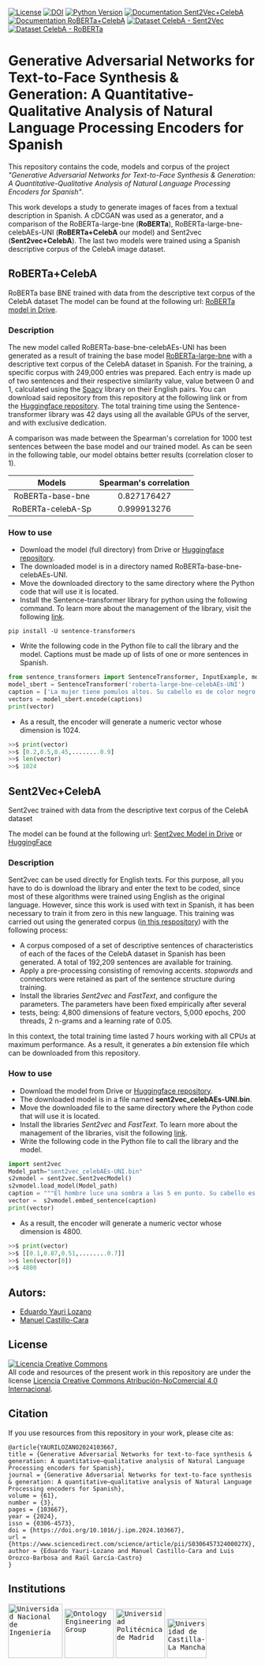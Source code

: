 [![License](https://img.shields.io/badge/license-CC%20BY--NC%204.0-blue)](https://creativecommons.org/licenses/by-nc/4.0/)
[![DOI](https://zenodo.org/badge/DOI/10.5281/zenodo.7791805.svg)](https://doi.org/10.5281/zenodo.7791805)
[![Python Version](https://img.shields.io/badge/Python-3.7%20%7C%203.8%20%7C%203.9%20%7C%203.10%20%7C%203.11-blue)](https://pypi.python.org/pypi/)
[![Documentation Sent2Vec+CelebA](https://img.shields.io/badge/Documentation-Sent2vec%2BCelebA-blue)](https://huggingface.co/oeg/Sent2vec_CelebA_Sp)
[![Documentation RoBERTa+CelebA](https://img.shields.io/badge/Documentation-RoBERTa%2BCelebA-blue)](https://huggingface.co/oeg/RoBERTa-CelebA-Sp)
[![Dataset CelebA - Sent2Vec](https://img.shields.io/badge/Dataset-CelebA%20--%20Sent2Vec-blue)](https://huggingface.co/datasets/oeg/CelebA_Sent2Vect_Sp)
[![Dataset CelebA - RoBERTa](https://img.shields.io/badge/Dataset-CelebA%20--%20RoBERTa-blue)](https://huggingface.co/datasets/oeg/CelebA_RoBERTa_Sp)

# Generative Adversarial Networks for Text-to-Face Synthesis & Generation: A Quantitative-Qualitative Analysis of Natural Language Processing Encoders for Spanish

This repository contains the code, models and corpus of the project _"Generative Adversarial Networks for Text-to-Face Synthesis & Generation: A Quantitative-Qualitative Analysis of Natural Language Processing Encoders for Spanish"_. 

This work develops a study to generate images of faces from a textual description in Spanish. A cDCGAN was used as a generator, and a comparison of the RoBERTa-large-bne (**RoBERTa**), RoBERTa-large-bne-celebAEs-UNI (**RoBERTa+CelebA** our model) and Sent2vec (**Sent2vec+CelebA**). The last two models were trained using a Spanish descriptive corpus of the CelebA image dataset.

## RoBERTa+CelebA

RoBERTa base BNE trained with data from the descriptive text corpus of the CelebA dataset
The model can be found at the following url:
[RoBERTa model in Drive](https://huggingface.co/oeg/RoBERTa-CelebA-Sp).

### Description
The new model called RoBERTa-base-bne-celebAEs-UNI has been generated as a result of training the base model [RoBERTa-large-bne](https://huggingface.co/PlanTL-GOB-ES/roberta-large-bne) with a descriptive text corpus of the CelebA dataset in Spanish. For the training, a specific corpus with 249,000 entries was prepared. Each entry is made up of two sentences and their respective similarity value, value between 0 and 1, calculated using the [Spacy](https://spacy.io/) library on their English pairs. You can download said repository from this repository at the following link or from the [Huggingface repository](https://huggingface.co/oeg/RoBERTa-CelebA-Sp). The total training time using the Sentence-transformer library was 42 days using all the available GPUs of the server, and with exclusive dedication.

A comparison was made between the Spearman's correlation for 1000 test sentences between the base model and our trained model. 
As can be seen in the following table, our model obtains better results (correlation closer to 1).

| Models            | Spearman's correlation |
|    :---:          |     :---: |
| RoBERTa-base-bne  | 0.827176427 | 
| RoBERTa-celebA-Sp | 0.999913276 | 

### How to use
- Download the model (full directory) from Drive or [Huggingface repository](https://huggingface.co/oeg/RoBERTa-CelebA-Sp). 
- The downloaded model is in a directory named RoBERTa-base-bne-celebAEs-UNI.
- Move the downloaded directory to the same directory where the Python code that will use it is located.
- Install the Sentence-transformer library for python using the following command. To learn more about the management of the library, visit the following [link](https://www.sbert.net/).
```
pip install -U sentence-transformers
```
- Write the following code in the Python file to call the library and the model. Captions must be made up of lists of one or more sentences in Spanish.

```python
from sentence_transformers import SentenceTransformer, InputExample, models, losses, util, evaluation
model_sbert = SentenceTransformer('roberta-large-bne-celebAEs-UNI')
caption = ['La mujer tiene pomulos altos. Su cabello es de color negro. Tiene las cejas arqueadas y la boca ligeramente abierta. La joven y atractiva mujer sonriente tiene mucho maquillaje. Lleva aretes, collar y lapiz labial.']
vectors = model_sbert.encode(captions)
print(vector)
```
- As a result, the encoder will generate a numeric vector whose dimension is 1024.

```python
>>$ print(vector)
>>$ [0.2,0.5,0.45,........0.9]
>>$ len(vector)
>>$ 1024
```

## Sent2Vec+CelebA
Sent2vec trained with data from the descriptive text corpus of the CelebA dataset

The model can be found at the following url:
[Sent2vec Model in Drive](https://drive.google.com/drive/folders/188iDo2aBiWdTbZ1jicZV0k7gXC7_Tr_a?usp=sharing) or [HuggingFace](https://huggingface.co/oeg/Sent2vec_CelebA_Sp/)

### Description
Sent2vec can be used directly for English texts. For this purpose, all you have to do is download the library and enter the text to be coded, since most 
of these algorithms were trained using English as the original language. However, since this work is used with text in Spanish, it has been necessary 
to train it from zero in this new language. This training was carried out using the generated corpus ([in this respository](https://huggingface.co/datasets/oeg/CelebA_Sent2Vect_Sp)) 
with the following process:
- A corpus composed of a set of descriptive sentences of characteristics of each of the faces of the CelebA dataset in Spanish has been generated.
  A total of 192,209 sentences are available for training.
- Apply a pre-processing consisting of removing accents. _stopwords_ and connectors were retained as part of the sentence structure during training.
- Install the libraries _Sent2vec_ and _FastText_, and configure the parameters. The parameters have been fixed empirically after several
- tests, being: 4,800 dimensions of feature vectors, 5,000 epochs, 200 threads, 2 n-grams and a learning rate of 0.05.

In this context, the total training time lasted 7 hours working with all CPUs at maximum performance. 
As a result, it generates a _bin_ extension file which can be downloaded from this repository.

### How to use
- Download the model from Drive or [Huggingface repository](https://huggingface.co/oeg/Sent2vec_CelebA_Sp/). 
- The downloaded model is in a file named **sent2vec_celebAEs-UNI.bin**.
- Move the downloaded file to the same directory where the Python code that will use it is located.
- Install the libraries _Sent2vec_ and _FastText_. To learn more about the management of the libraries, visit the following [link](https://ilmoirfan.com/how-to-train-sent2vec-model/).
- Write the following code in the Python file to call the library and the model.

```python
import sent2vec
Model_path="sent2vec_celebAEs-UNI.bin"
s2vmodel = sent2vec.Sent2vecModel()
s2vmodel.load_model(Model_path)
caption = """El hombre luce una sombra a las 5 en punto. Su cabello es de color negro. Tiene una nariz grande con cejas tupidas. El hombre se ve atractivo"""
vector =  s2vmodel.embed_sentence(caption)
print(vector)
```
- As a result, the encoder will generate a numeric vector whose dimension is 4800.

```python
>>$ print(vector)
>>$ [[0.1,0.87,0.51,........0.7]]
>>$ len(vector[0])
>>$ 4800
```

## Autors:
- [Eduardo Yauri Lozano](https://github.com/eduar03yauri)
- [Manuel Castillo-Cara](https://github.com/manwestc)

## License
<a rel="license" href="http://creativecommons.org/licenses/by-nc/4.0/"><img alt="Licencia Creative Commons" style="border-width:0" src="https://i.creativecommons.org/l/by-nc/4.0/88x31.png" /></a><br />All code and resources of the present work in this repository are under the license <a rel="license" href="http://creativecommons.org/licenses/by-nc/4.0/">Licencia Creative Commons Atribución-NoComercial 4.0 Internacional</a>.

## Citation
If you use resources from this repository in your work, please cite as:

```
@article{YAURILOZANO2024103667,
title = {Generative Adversarial Networks for text-to-face synthesis & generation: A quantitative–qualitative analysis of Natural Language Processing encoders for Spanish},
journal = {Generative Adversarial Networks for text-to-face synthesis & generation: A quantitative–qualitative analysis of Natural Language Processing encoders for Spanish},
volume = {61},
number = {3},
pages = {103667},
year = {2024},
issn = {0306-4573},
doi = {https://doi.org/10.1016/j.ipm.2024.103667},
url = {https://www.sciencedirect.com/science/article/pii/S030645732400027X},
author = {Eduardo Yauri-Lozano and Manuel Castillo-Cara and Luis Orozco-Barbosa and Raúl García-Castro}
}
```

## Institutions
<kbd><img src="https://www.uni.edu.pe/images/logos/logo_uni_2016.png" alt="Universidad Nacional de Ingeniería" width="110"></kbd>
<kbd><img src="https://raw.githubusercontent.com/oeg-upm/TINTO/main/assets/logo-oeg.png" alt="Ontology Engineering Group" width="100"></kbd> 
<kbd><img src="https://raw.githubusercontent.com/oeg-upm/TINTO/main/assets/logo-upm.png" alt="Universidad Politécnica de Madrid" width="100"></kbd>
<kbd><img src="https://raw.githubusercontent.com/oeg-upm/TINTO/main/assets/logo-uclm.png" alt="Universidad de Castilla-La Mancha" width="80"></kbd> 
